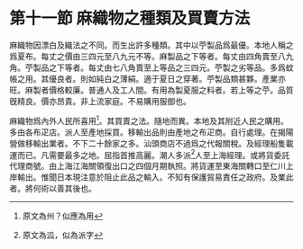 # 第十一節 麻織物之種類及買賣方法

麻織物因漂白及織法之不同。而生出許多種類。其中以苧製品爲最優。本地人稱之爲夏布。每丈之價由三四元至八九元不等。麻製品之下等者。每丈由四角賣至八九角。苧製品之下等者。每丈由七八角賣至上等品之三四元。苧製之劣等品。多爲蚊帳之用。其優良者。則如純白之薄絹。適于夏日之穿著。苧製品類甚夥。產業亦旺。麻製者價格較廉。普通人及工人間。有用為製夏服之料者。若上等之苧。品質旣精良。價亦昂貴。非上流家庭。不易購用服御也。

麻織物爲內外人民所喜用[^40]。其買賣之法。隨地而異。本地及其附近人民之購用。多由各布疋店。派人至產地採買。移輸出品則由產地之布疋商。自行處理。在揭陽營做移輸出業者。不下二十餘家之多。汕頭商店不過爲之代報關稅。及經理船隻載運而已。凡需要最多之地。屈指首推高麗。潮人多派[^41]人至上海經理。或將貨委託代理商號。由上海江海關領復出口之四個月期執照。將貨運至東海關轉口至仁川上岸輸出。惟聞日本現注意於阻止此品之輸入。不知有保護貿易責任之政府。及業此者。將何術以善其後也。

[^40]: 原文為州？似應為用

[^41]: 原文為泒，似為派字

